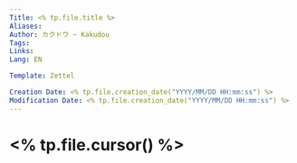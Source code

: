 ```yaml
---
Title: <% tp.file.title %>
Aliases:
Author: カクドウ ~ Kakudou
Tags:
Links:
Lang: EN

Template: Zettel

Creation Date: <% tp.file.creation_date("YYYY/MM/DD HH:mm:ss") %>
Modification Date: <% tp.file.creation_date("YYYY/MM/DD HH:mm:ss") %>
---
```


# <% tp.file.cursor() %>
